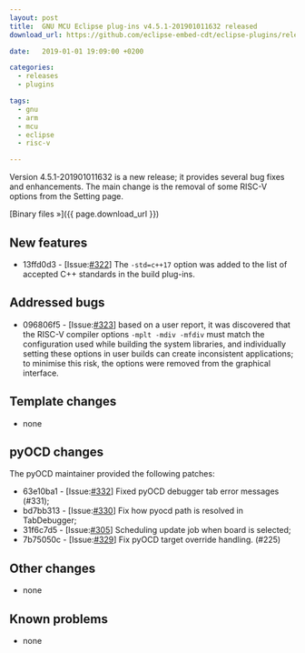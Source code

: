 ```yaml
---
layout: post
title:  GNU MCU Eclipse plug-ins v4.5.1-201901011632 released
download_url: https://github.com/eclipse-embed-cdt/eclipse-plugins/releases/tag/v4.5.1-201901011632/

date:   2019-01-01 19:09:00 +0200

categories:
  - releases
  - plugins

tags:
  - gnu
  - arm
  - mcu
  - eclipse
  - risc-v

---
```


Version 4.5.1-201901011632 is a new release; it provides
several bug fixes and enhancements. The main change is the removal of
some RISC-V options from the Setting page.

[Binary files »]({{ page.download_url }})


## New features

- 13ffd0d3 - [Issue:[#322](https://github.com/gnu-mcu-eclipse/eclipse-plugins/issues/322)]
  The `-std=c++17` option was added to the list of accepted C++ standards
  in the build plug-ins.

## Addressed bugs

- 096806f5 - [Issue:[#323](https://github.com/gnu-mcu-eclipse/eclipse-plugins/issues/323)]
  based on a user report, it was discovered that the RISC-V compiler
  options `-mplt -mdiv -mfdiv` must match the configuration used while
  building the system libraries, and individually setting these options
  in user builds can create inconsistent applications; to minimise this
  risk, the options were removed from the graphical interface.

## Template changes

- none

## pyOCD changes

The pyOCD maintainer provided the following patches:

- 63e10ba1 - [Issue:[#332](https://github.com/gnu-mcu-eclipse/eclipse-plugins/issues/332)]
  Fixed pyOCD debugger tab error messages (#331);
- bd7bb313 - [Issue:[#330](https://github.com/gnu-mcu-eclipse/eclipse-plugins/issues/330)]
  Fix how pyocd path is resolved in TabDebugger;
- 31f6c7d5 - [Issue:[#305](https://github.com/gnu-mcu-eclipse/eclipse-plugins/issues/305)]
  Scheduling update job when board is selected;
- 7b75050c - [Issue:[#329](https://github.com/gnu-mcu-eclipse/eclipse-plugins/issues/329)]
  Fix pyOCD target override handling. (#225)

## Other changes

- none

## Known problems

- none
